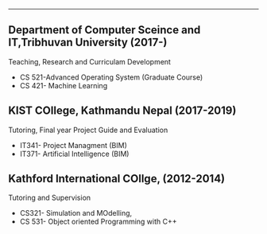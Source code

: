 ---


## Department of Computer Sceince and IT,Tribhuvan University (2017-)
Teaching, Research and Curriculam Development
- CS 521-Advanced Operating System (Graduate Course)
- CS 421- Machine Learning

## KIST COllege, Kathmandu Nepal (2017-2019)
Tutoring, Final year Project Guide and Evaluation
- IT341- Project Managment (BIM)
- IT371- Artificial Intelligence (BIM)

## Kathford International COllge, (2012-2014)  
Tutoring and Supervision
- CS321- Simulation and MOdelling,
- CS 531- Object oriented Programming with C++
